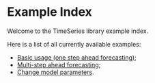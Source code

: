 # Example Index

Welcome to the TimeSeries library example index.

Here is a list of all currently available examples:

- [Basic usage (one step ahead forecasting)](basics.md);
- [Multi-step ahead forecasting](multi-step.md);
- [Change model parameters](change_param.md).
